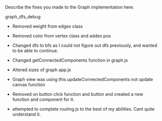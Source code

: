 Describe the fixes you made to the Graph implementation here.

graph_dfs_debug

- Removed weight from edges class

- Removed color from vertex class and addes pos

- Changed dfs to bfs as I could not figure out dfs previously, and wanted to be able to continue.

- Changed getConnectedComponents function in graph.js

- Altered sizes of graph app.js

- Graph view was using this.updateConnectedComponents not update canvas function

- Removed on button click function and button and created a new function and component for it. 

- attempted to complete routing.js to the best of my abilities. Cant quite understand it. 
